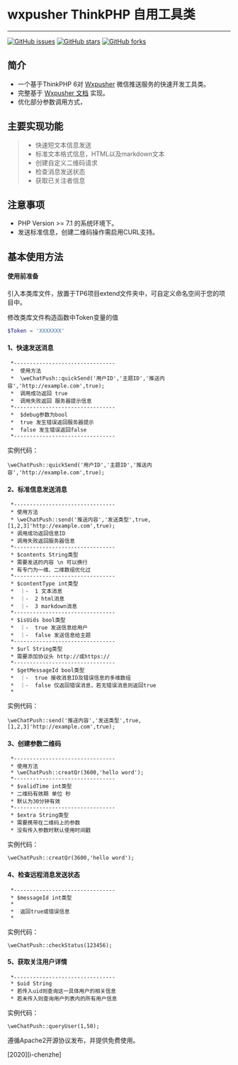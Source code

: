 # wxpusher ThinkPHP 自用工具类
------
[![GitHub issues](https://img.shields.io/github/issues/i-chenzhe/weChatPusher--PHP)](https://github.com/wxpusher/wxpusher-sdk-php/issues)
[![GitHub stars](https://img.shields.io/github/stars/i-chenzhe/weChatPusher--PHP)](https://github.com/meloncn/wxpusher-sdk-php/stargazers)
[![GitHub forks](https://img.shields.io/github/forks/i-chenzhe/weChatPusher--PHP)](https://github.com/wxpusher/wxpusher-sdk-php/network)

## 简介

* 一个基于ThinkPHP 6对 [Wxpusher](http://wxpusher.zjiecode.com) 微信推送服务的快速开发工具类。
* 完整基于 [Wxpusher 文档](http://wxpusher.zjiecode.com/docs/) 实现。
* 优化部分参数调用方式，

## 主要实现功能

> * 快速短文本信息发送
> * 标准文本格式信息，HTML以及markdown文本
> * 创建自定义二维码请求
> * 检查消息发送状态
> * 获取已关注者信息

## 注意事项
*  PHP Version >= 7.1 的系统环境下。
* 发送标准信息，创建二维码操作需启用CURL支持。

## 基本使用方法

#### 使用前准备
引入本类库文件，放置于TP6项目extend文件夹中，可自定义命名空间于您的项目中。

修改类库文件构造函数中Token变量的值
```php
$Token = 'XXXXXXX'
```
#### 1、快速发送消息

     *--------------------------------
     *  使用方法
     *  \weChatPush::quickSend('用户ID','主题ID','推送内容','http://example.com',true);
     *  调用成功返回 true
     *  调用失败返回 服务器提示信息
     *--------------------------------
     *  $debug参数为bool
     *  true 发生错误返回服务器提示
     *  false 发生错误返回false
     *--------------------------------
     
实例代码：
```
\weChatPush::quickSend('用户ID','主题ID','推送内容','http://example.com',true);
```


#### 2、标准信息发送消息

     *--------------------------------
     * 使用方法
     * \weChatPush::send('推送内容','发送类型',true,[1,2,3]'http://example.com',true);
     * 调用成功返回信息ID
     * 调用失败返回服务器信息
     *--------------------------------
     * $contents String类型
     * 需要发送的内容 \n 可以换行
     * 有专门为一维、二维数组优化过
     *--------------------------------
     * $contentType int类型
     *  ｜-  1 文本消息
     *  ｜-  2 html消息
     *  ｜-  3 markdown消息
     *--------------------------------
     * $isUids bool类型
     *  ｜-  true 发送信息给用户
     *  ｜-  false 发送信息给主题
     *--------------------------------
     * $url String类型
     * 需要添加协议头 http://或https://
     *--------------------------------
     * $getMessageId bool类型
     *  ｜-  true 接收消息ID及错误信息的多维数组
     *  ｜-  false 仅返回错误消息，若无错误消息则返回true
     *
 
 实例代码：
 
 ```
\weChatPush::send('推送内容','发送类型',true,[1,2,3]'http://example.com',true);
 ```

#### 3、创建参数二维码

     *--------------------------------
     * 使用方法
     * \weChatPush::creatQr(3600,'hello word');
     *--------------------------------
     * $validTime int类型
     * 二维码有效期 单位 秒
     * 默认为30分钟有效
     *--------------------------------
     * $extra String类型
     * 需要携带在二维码上的参数
     * 没有传入参数时默认使用时间戳

实例代码：

```
\weChatPush::creatQr(3600,'hello word');
```


#### 4、检查远程消息发送状态

     *--------------------------------
     * $messageId int类型
     *
     *  返回true或错误信息
     *

实例代码：

```
\weChatPush::checkStatus(123456);
```

#### 5、获取关注用户详情

     *--------------------------------
     * $uid String
     * 若传入uid则查询这一具体用户的相关信息
     * 若未传入则查询用户列表内的所有用户信息

实例代码：
```
\weChatPush::queryUser(1,50);
```



遵循Apache2开源协议发布，并提供免费使用。

[2020][i-chenzhe]



